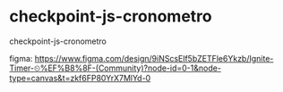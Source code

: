 # checkpoint-js-cronometro
checkpoint-js-cronometro

figma: https://www.figma.com/design/9iNScsElf5bZETFle6Ykzb/Ignite-Timer-⏲%EF%B8%8F-(Community)?node-id=0-1&node-type=canvas&t=zkf6FP80YrX7MlYd-0

